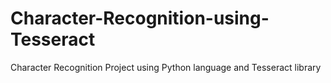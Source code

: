 # Character-Recognition-using-Tesseract
Character Recognition Project using Python language and Tesseract library
